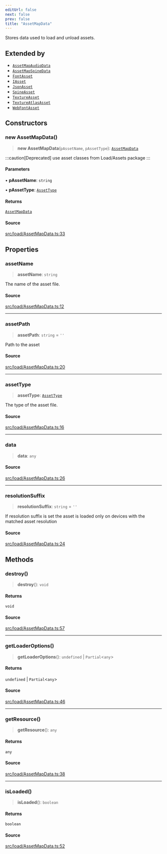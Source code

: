 ```yaml
---
editUrl: false
next: false
prev: false
title: "AssetMapData"
---
```


Stores data used to load and unload assets.

## Extended by

- [`AssetMapAudioData`](/api/classes/assetmapaudiodata/)
- [`AssetMapSpineData`](/api/classes/assetmapspinedata/)
- [`FontAsset`](/api/classes/fontasset/)
- [`IAsset`](/api/interfaces/iasset/)
- [`JsonAsset`](/api/classes/jsonasset/)
- [`SpineAsset`](/api/classes/spineasset/)
- [`TextureAsset`](/api/classes/textureasset/)
- [`TextureAtlasAsset`](/api/classes/textureatlasasset/)
- [`WebFontAsset`](/api/classes/webfontasset/)

## Constructors

### new AssetMapData()

> **new AssetMapData**(`pAssetName`, `pAssetType`): [`AssetMapData`](/api/classes/assetmapdata/)

:::caution[Deprecated]
use asset classes from Load/Assets package
:::

#### Parameters

• **pAssetName**: `string`

• **pAssetType**: [`AssetType`](/api/enumerations/assettype/)

#### Returns

[`AssetMapData`](/api/classes/assetmapdata/)

#### Source

[src/load/AssetMapData.ts:33](https://github.com/relishinc/dill-pixel/blob/543438455c9a47928084300159416186c2aa1095/src/load/AssetMapData.ts#L33)

## Properties

### assetName

> **assetName**: `string`

The name of the asset file.

#### Source

[src/load/AssetMapData.ts:12](https://github.com/relishinc/dill-pixel/blob/543438455c9a47928084300159416186c2aa1095/src/load/AssetMapData.ts#L12)

***

### assetPath

> **assetPath**: `string` = `''`

Path to the asset

#### Source

[src/load/AssetMapData.ts:20](https://github.com/relishinc/dill-pixel/blob/543438455c9a47928084300159416186c2aa1095/src/load/AssetMapData.ts#L20)

***

### assetType

> **assetType**: [`AssetType`](/api/enumerations/assettype/)

The type of the asset file.

#### Source

[src/load/AssetMapData.ts:16](https://github.com/relishinc/dill-pixel/blob/543438455c9a47928084300159416186c2aa1095/src/load/AssetMapData.ts#L16)

***

### data

> **data**: `any`

#### Source

[src/load/AssetMapData.ts:26](https://github.com/relishinc/dill-pixel/blob/543438455c9a47928084300159416186c2aa1095/src/load/AssetMapData.ts#L26)

***

### resolutionSuffix

> **resolutionSuffix**: `string` = `''`

If resolution suffix is set the asset is loaded only on devices with the matched asset resolution

#### Source

[src/load/AssetMapData.ts:24](https://github.com/relishinc/dill-pixel/blob/543438455c9a47928084300159416186c2aa1095/src/load/AssetMapData.ts#L24)

## Methods

### destroy()

> **destroy**(): `void`

#### Returns

`void`

#### Source

[src/load/AssetMapData.ts:57](https://github.com/relishinc/dill-pixel/blob/543438455c9a47928084300159416186c2aa1095/src/load/AssetMapData.ts#L57)

***

### getLoaderOptions()

> **getLoaderOptions**(): `undefined` \| `Partial`\<`any`\>

#### Returns

`undefined` \| `Partial`\<`any`\>

#### Source

[src/load/AssetMapData.ts:46](https://github.com/relishinc/dill-pixel/blob/543438455c9a47928084300159416186c2aa1095/src/load/AssetMapData.ts#L46)

***

### getResource()

> **getResource**(): `any`

#### Returns

`any`

#### Source

[src/load/AssetMapData.ts:38](https://github.com/relishinc/dill-pixel/blob/543438455c9a47928084300159416186c2aa1095/src/load/AssetMapData.ts#L38)

***

### isLoaded()

> **isLoaded**(): `boolean`

#### Returns

`boolean`

#### Source

[src/load/AssetMapData.ts:52](https://github.com/relishinc/dill-pixel/blob/543438455c9a47928084300159416186c2aa1095/src/load/AssetMapData.ts#L52)
